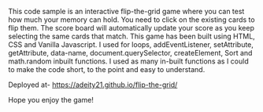 This code sample is an interactive flip-the-grid game where you can test how much your memory can hold. 
You need to click on the existing cards to flip them. The score board will automatically update your score as you keep selecting the same cards that match. 
This game has been built using HTML, CSS and Vanilla Javascript.
I used for loops, addEventListener, setAttribute, getAttribute, data-name, document.querySelector, createElement, Sort and math.random inbuilt functions.
I used as many in-built functions as I could to make the code short, to the point and easy to understand.

Deployed at- https://adeity21.github.io/flip-the-grid/

Hope you enjoy the game!
